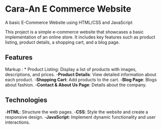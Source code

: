 # Cara-An E Commerce Website
A basic E-Commerce Website using HTML/CSS and JavaScript


This project is a simple e-commerce website that showcases a basic implementation of an online store. It includes key features such as product listing, product details, a shopping cart, and a blog page.

## Features
Markup : * Product Listing: Display a list of products with images, descriptions, and prices.
-**Product Details**: View detailed information about each product.
-**Shopping Cart**: Add products to the cart.
-**Blog Page**: Blogs about fashion.
-**Contact & About Us Page**: Details about the company.

## Technologies
-**HTML**: Structure the web pages.
-**CSS**: Style the website and create a responsive design.
-**JavaScript**: Implement dynamic functionality and user interactions.

